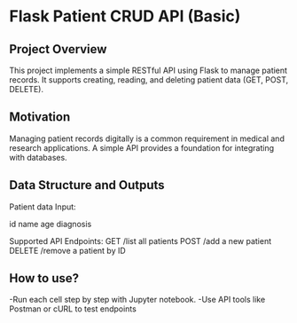 # Flask Patient CRUD API (Basic)

## Project Overview

This project implements a simple RESTful API using Flask to manage patient records. It supports creating, reading, and deleting patient data (GET, POST, DELETE).

## Motivation

Managing patient records digitally is a common requirement in medical and research applications. A simple API provides a foundation for integrating with databases.

## Data Structure and Outputs

Patient data Input:

id
name
age
diagnosis

Supported API Endpoints:
GET /list all patients
POST /add a new patient
DELETE /remove a patient by ID

## How to use?
-Run each cell step by step with Jupyter notebook.
-Use API tools like Postman or cURL to test endpoints
